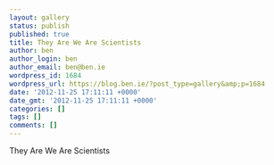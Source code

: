 ```yaml
---
layout: gallery
status: publish
published: true
title: They Are We Are Scientists
author: ben
author_login: ben
author_email: ben@ben.ie
wordpress_id: 1684
wordpress_url: https://blog.ben.ie/?post_type=gallery&amp;p=1684
date: '2012-11-25 17:11:11 +0000'
date_gmt: '2012-11-25 17:11:11 +0000'
categories: []
tags: []
comments: []
---
```

<p>They Are We Are Scientists</p>
